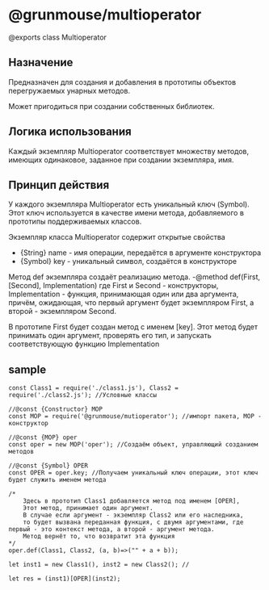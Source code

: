 # @grunmouse/multioperator


\@exports class Multioperator

## Назначение
Предназначен для создания и добавления в прототипы объектов перегружаемых унарных методов.

Может пригодиться при создании собственных библиотек.

## Логика использования

Каждый экземпляр Multioperator соответствует множеству методов, имеющих одинаковое, заданное при создании экземпляра, имя.

## Принцип действия



У каждого экземпляра Multioperator есть уникальный ключ (Symbol). Этот ключ используется в качестве имени метода, добавляемого в прототипы поддерживаемых классов.

Экземпляр класса Multioperator содержит открытые свойства
- {String} name - имя операции, передаётся в аргументе конструктора
- {Symbol} key - уникальный символ, создаётся в конструкторе

Метод def экземпляра создаёт реализацию метода.
-@method def(First, \[Second], Implementation)
где
First и Second - конструкторы,
Implementation - функция, принимающая один или два аргумента, причём, ожидающая, что первый аргумент будет экземпляром First, а второй - экземпляром Second.

В прототипе First будет создан метод с именем \[key]. Этот метод будет принимать один аргумент, проверять его тип, и запускать соответствующую функцию Implementation


## sample

```
const Class1 = require('./class1.js'), Class2 = require('./class2.js'); //Условные классы

//@const {Constructor} MOP
const MOP = require('@grunmouse/mutioperator'); //импорт пакета, MOP - конструктор

//@const {MOP} oper
const oper = new MOP('oper'); //Создаём объект, управляющий созданием методов

//@const {Symbol} OPER
const OPER = oper.key; //Получаем уникальный ключ операции, этот ключ будет служить именем метода

/* 
	Здесь в прототип Class1 добавляется метод под именем [OPER], 
	Этот метод, принимает один аргумент.
	В случае если аргумент - экземпляр Class2 или его наследника, 
	то будет вызвана переданная функция, с двумя аргументами, где первый - это контекст метода, а второй - аргумент метода.
	Метод вернёт то, что возвратит эта функция
*/
oper.def(Class1, Class2, (a, b)=>("" + a + b)); 

let inst1 = new Class1(), inst2 = new Class2(); //

let res = (inst1)[OPER](inst2);
```
